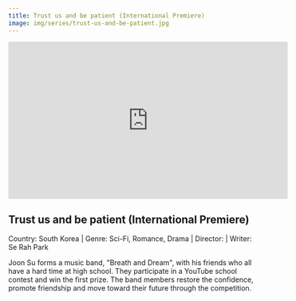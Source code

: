 ```yaml
---
title: Trust us and be patient (International Premiere)
image: img/series/trust-us-and-be-patient.jpg
---
```

<iframe width="560" height="315" src="https://youtube.com/playlist?list=PLSfzTZvxRAjMqiKHC1CBtl7whFelM5lnw" frameborder="0" allow="accelerometer; autoplay; encrypted-media; gyroscope; picture-in-picture" allowfullscreen></iframe>

## Trust us and be patient (International Premiere)
Country: South Korea | Genre: Sci-Fi, Romance, Drama | Director: | Writer: Se Rah Park 

Joon Su forms a music band, "Breath and Dream", with his friends who all have a hard time at high school. They participate in a YouTube school contest and win the first prize. The band members restore the confidence, promote friendship and move toward their future through the competition. 